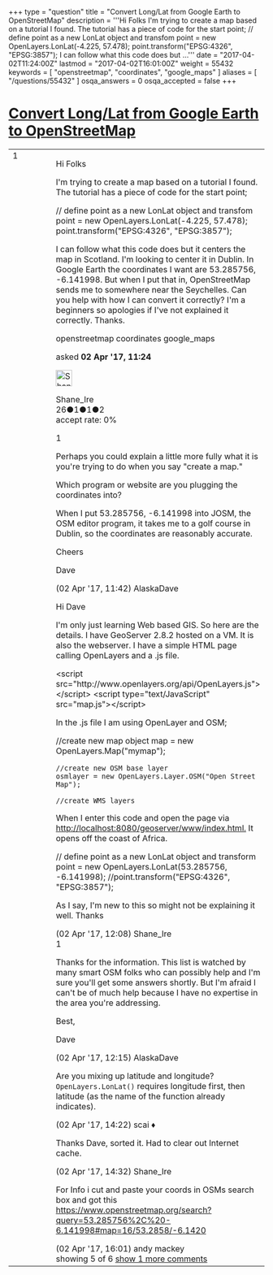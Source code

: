 +++
type = "question"
title = "Convert Long/Lat from Google Earth to OpenStreetMap"
description = '''Hi Folks I&#x27;m trying to create a map based on a tutorial I found. The tutorial has a piece of code for the start point; // define point as a new LonLat object and transfom  point = new OpenLayers.LonLat(-4.225, 57.478);  point.transform(&quot;EPSG:4326&quot;, &quot;EPSG:3857&quot;); I can follow what this code does but ...'''
date = "2017-04-02T11:24:00Z"
lastmod = "2017-04-02T16:01:00Z"
weight = 55432
keywords = [ "openstreetmap", "coordinates", "google_maps" ]
aliases = [ "/questions/55432" ]
osqa_answers = 0
osqa_accepted = false
+++

<div class="headNormal">

# [Convert Long/Lat from Google Earth to OpenStreetMap](/questions/55432/convert-longlat-from-google-earth-to-openstreetmap)

</div>

<div id="main-body">

<div id="askform">

<table id="question-table" style="width:100%;">
<colgroup>
<col style="width: 50%" />
<col style="width: 50%" />
</colgroup>
<tbody>
<tr>
<td style="width: 30px; vertical-align: top"><div class="vote-buttons">
<span id="post-55432-upvote" class="ajax-command post-vote up" rel="nofollow" title="I like this post (click again to cancel)"> </span>
<div id="post-55432-score" class="post-score" title="current number of votes">
1
</div>
<span id="post-55432-downvote" class="ajax-command post-vote down" rel="nofollow" title="I dont like this post (click again to cancel)"> </span> <span id="favorite-mark" class="ajax-command favorite-mark" rel="nofollow" title="mark/unmark this question as favorite (click again to cancel)"> </span>
<div id="favorite-count" class="favorite-count">
&#10;</div>
</div></td>
<td><div id="item-right">
<div class="question-body">
<p>Hi Folks</p>
<p>I'm trying to create a map based on a tutorial I found. The tutorial has a piece of code for the start point;</p>
<p>// define point as a new LonLat object and transfom point = new OpenLayers.LonLat(-4.225, 57.478); point.transform("EPSG:4326", "EPSG:3857");</p>
<p>I can follow what this code does but it centers the map in Scotland. I'm looking to center it in Dublin. In Google Earth the coordinates I want are 53.285756, -6.141998. But when I put that in, OpenStreetMap sends me to somewhere near the Seychelles. Can you help with how I can convert it correctly? I'm a beginners so apologies if I've not explained it correctly. Thanks.</p>
</div>
<div id="question-tags" class="tags-container tags">
<span class="post-tag tag-link-openstreetmap" rel="tag" title="see questions tagged &#39;openstreetmap&#39;">openstreetmap</span> <span class="post-tag tag-link-coordinates" rel="tag" title="see questions tagged &#39;coordinates&#39;">coordinates</span> <span class="post-tag tag-link-google_maps" rel="tag" title="see questions tagged &#39;google_maps&#39;">google_maps</span>
</div>
<div id="question-controls" class="post-controls">
&#10;</div>
<div class="post-update-info-container">
<div class="post-update-info post-update-info-user">
<p>asked <strong>02 Apr '17, 11:24</strong></p>
<img src="https://secure.gravatar.com/avatar/17488b314c589d0c511ccb92ab6de2be?s=32&amp;d=identicon&amp;r=g" class="gravatar" width="32" height="32" alt="Shane_Ire&#39;s gravatar image" />
<p><span>Shane_Ire</span><br />
<span class="score" title="26 reputation points">26</span><span title="1 badges"><span class="badge1">●</span><span class="badgecount">1</span></span><span title="1 badges"><span class="silver">●</span><span class="badgecount">1</span></span><span title="2 badges"><span class="bronze">●</span><span class="badgecount">2</span></span><br />
<span class="accept_rate" title="Rate of the user&#39;s accepted answers">accept rate:</span> <span title="Shane_Ire has no accepted answers">0%</span></p>
</div>
</div>
<div id="comments-container-55432" class="comments-container">
<span id="55434"></span>
<div id="comment-55434" class="comment">
<div id="post-55434-score" class="comment-score">
1
</div>
<div class="comment-text">
<p>Perhaps you could explain a little more fully what it is you're trying to do when you say "create a map."</p>
<p>Which program or website are you plugging the coordinates into?</p>
<p>When I put 53.285756, -6.141998 into JOSM, the OSM editor program, it takes me to a golf course in Dublin, so the coordinates are reasonably accurate.</p>
<p>Cheers</p>
<p>Dave</p>
</div>
<div id="comment-55434-info" class="comment-info">
<span class="comment-age">(02 Apr '17, 11:42)</span> <span class="comment-user userinfo">AlaskaDave</span>
</div>
</div>
<span id="55435"></span>
<div id="comment-55435" class="comment">
<div id="post-55435-score" class="comment-score">
&#10;</div>
<div class="comment-text">
<p>Hi Dave</p>
<p>I'm only just learning Web based GIS. So here are the details. I have GeoServer 2.8.2 hosted on a VM. It is also the webserver. I have a simple HTML page calling OpenLayers and a .js file.</p>
<p>&lt;script src="http://www.openlayers.org/api/OpenLayers.js"&gt;&lt;/script&gt; &lt;script type="text/JavaScript" src="map.js"&gt;&lt;/script&gt;</p>
<p>In the .js file I am using OpenLayer and OSM;</p>
<p>//create new map object map = new OpenLayers.Map("mymap");</p>
<pre><code>//create new OSM base layer
osmlayer = new OpenLayers.Layer.OSM(&quot;Open Street Map&quot;);
&#10;//create WMS layers</code></pre>
<p>When I enter this code and open the page via <a href="http://localhost:8080/geoserver/www/index.html.">http://localhost:8080/geoserver/www/index.html.</a> It opens off the coast of Africa.</p>
<p>// define point as a new LonLat object and transform point = new OpenLayers.LonLat(53.285756, -6.141998); //point.transform("EPSG:4326", "EPSG:3857");</p>
<p>As I say, I'm new to this so might not be explaining it well. Thanks</p>
</div>
<div id="comment-55435-info" class="comment-info">
<span class="comment-age">(02 Apr '17, 12:08)</span> <span class="comment-user userinfo">Shane_Ire</span>
</div>
</div>
<span id="55438"></span>
<div id="comment-55438" class="comment">
<div id="post-55438-score" class="comment-score">
1
</div>
<div class="comment-text">
<p>Thanks for the information. This list is watched by many smart OSM folks who can possibly help and I'm sure you'll get some answers shortly. But I'm afraid I can't be of much help because I have no expertise in the area you're addressing.</p>
<p>Best,</p>
<p>Dave</p>
</div>
<div id="comment-55438-info" class="comment-info">
<span class="comment-age">(02 Apr '17, 12:15)</span> <span class="comment-user userinfo">AlaskaDave</span>
</div>
</div>
<span id="55443"></span>
<div id="comment-55443" class="comment">
<div id="post-55443-score" class="comment-score">
&#10;</div>
<div class="comment-text">
<p>Are you mixing up latitude and longitude? <code>OpenLayers.LonLat()</code> requires longitude first, then latitude (as the name of the function already indicates).</p>
</div>
<div id="comment-55443-info" class="comment-info">
<span class="comment-age">(02 Apr '17, 14:22)</span> <span class="comment-user userinfo">scai ♦</span>
</div>
</div>
<span id="55444"></span>
<div id="comment-55444" class="comment">
<div id="post-55444-score" class="comment-score">
&#10;</div>
<div class="comment-text">
<p>Thanks Dave, sorted it. Had to clear out Internet cache.</p>
</div>
<div id="comment-55444-info" class="comment-info">
<span class="comment-age">(02 Apr '17, 14:32)</span> <span class="comment-user userinfo">Shane_Ire</span>
</div>
</div>
<span id="55451"></span>
<div id="comment-55451" class="comment not_top_scorer">
<div id="post-55451-score" class="comment-score">
&#10;</div>
<div class="comment-text">
<p>For Info i cut and paste your coords in OSMs search box and got this <a href="https://www.openstreetmap.org/search?query=53.285756%2C%20-6.141998#map=16/53.2858/-6.1420">https://www.openstreetmap.org/search?query=53.285756%2C%20-6.141998#map=16/53.2858/-6.1420</a></p>
</div>
<div id="comment-55451-info" class="comment-info">
<span class="comment-age">(02 Apr '17, 16:01)</span> <span class="comment-user userinfo">andy mackey</span>
</div>
</div>
</div>
<div id="comment-tools-55432" class="comment-tools">
<span class="comments-showing"> showing 5 of 6 </span> <a href="#" class="show-all-comments-link">show 1 more comments</a>
</div>
<div class="clear">
&#10;</div>
<div id="comment-55432-form-container" class="comment-form-container">
&#10;</div>
<div class="clear">
&#10;</div>
</div></td>
</tr>
</tbody>
</table>

</div>

</div>

